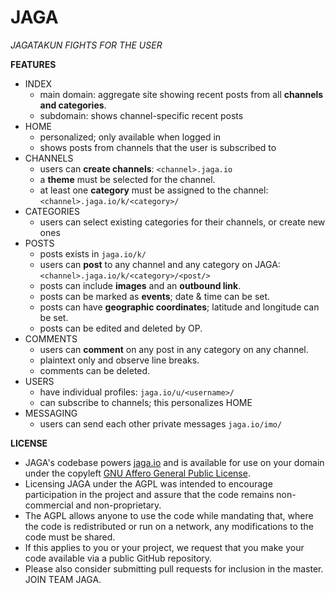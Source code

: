 JAGA
==============
*JAGATAKUN FIGHTS FOR THE USER*

**FEATURES**
- INDEX
    - main domain: aggregate site showing recent posts from all **channels and categories**.
	- subdomain: shows channel-specific recent posts 
- HOME 
    - personalized; only available when logged in
    - shows posts from channels that the user is subscribed to
- CHANNELS
    - users can **create channels**: `<channel>.jaga.io`
    - a **theme** must be selected for the channel.
    - at least one **category** must be assigned to the channel: `<channel>.jaga.io/k/<category>/`
- CATEGORIES
    - users can select existing categories for their channels, or create new ones
- POSTS
    - posts exists in `jaga.io/k/`
    - users can **post** to any channel and any category on JAGA: `<channel>.jaga.io/k/<category>/<post/>`
    - posts can include **images** and an **outbound link**.
    - posts can be marked as **events**; date & time can be set.
    - posts can have **geographic coordinates**; latitude and longitude can be set.
    - posts can be edited and deleted by OP.
- COMMENTS
    - users can **comment** on any post in any category on any channel.
    - plaintext only and observe line breaks.
    - comments can be deleted.
- USERS
    - have individual profiles: `jaga.io/u/<username>/`
    - can subscribe to channels; this personalizes HOME
- MESSAGING
    - users can send each other private messages `jaga.io/imo/`
	
**LICENSE**
 - JAGA's codebase powers [jaga.io](http://jaga.io/) and is available for use on your domain under the copyleft [GNU Affero General Public License](license.txt).
 - Licensing JAGA under the AGPL was intended to encourage participation in the project and assure that the code remains non-commercial and non-proprietary.
 - The AGPL allows anyone to use the code while mandating that, where the code is redistributed or run on a network, any modifications to the code must be shared.
 - If this applies to you or your project, we request that you make your code available via a public GitHub repository.
 - Please also consider submitting pull requests for inclusion in the master. JOIN TEAM JAGA.